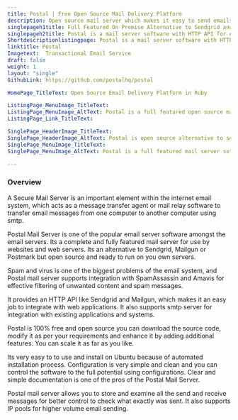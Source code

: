 ```yaml
---
title: Postal | Free Open Source Mail Delivery Platform
description: Open source mail server which makes it easy to send emails from your web apps. Supports SMTP and allows to examine all email traffic of your organization.
singlepageh1title: Full Featured On Premise Alternative to Sendgrid and Mailgun
singlepageh2title: Postal is a mail server software with HTTP API for easy integration with web apps. Use postal as central transactional email service to improve email tracking.
Shortdescriptionlistingpage: Postal is a mail server software with HTTP API for easy integration with web apps. Use postal as central transactional email service to improve email tracking.
linktitle: Postal
Imagetext:  Transactional Email Service
draft: false
weight: 1
layout: "single"
GithubLink: https://github.com/postalhq/postal

HomePage_TitleText: Open Source Email Delivery Platform in Ruby

ListingPage_MenuImage_TitleText: 
ListingPage_MenuImage_AltText: Postal is a full featured open source mail delivery software.
ListingPage_Link_TitleText: 

SinglePage_HeaderImage_TitleText: 
SinglePage_HeaderImage_AltText: Postal is open source alternative to sendgrid and mailgun
SinglePage_MenuImage_TitleText: 
SinglePage_MenuImage_AltText: Postal is a full featured mail server software

---
```

### **Overview**

A Secure Mail Server is an important element within the internet email system, which acts as a message transfer agent or mail relay software to transfer email messages from one computer to another computer using smtp.

Postal Mail Server is one of the popular email server software amongst the email servers. Its a complete and fully featured mail server for use by websites and web servers. Its an alternative to Sendgrid, Mailgun or Postmark but open source and ready to run on you own servers.

Spam and virus is one of the biggest problems of the email system, and Postal mail server supports integration with SpamAssassin and Amavis for effective filtering of unwanted content and spam messages.

It provides an HTTP API like Sendgrid and Mailgun, which makes it an easy job to integrate with web applications. It also supports smtp server for integration with existing applications and systems.

Postal is 100% free and open source you can download the source code, modify it as per your requirements and enhance it by adding additional features. You can scale it as far as you like.

Its very easy to to use and install on Ubuntu because of automated installation process. Configuration is very simple and clean and you can control the software to the full potential using configurations. Clear and simple documentation is one of the pros of the Postal Mail Server.

Postal mail server allows you to store and examine all the send and receive messages for better control to check what exactly was sent. It also supports IP pools for higher volume email sending.
